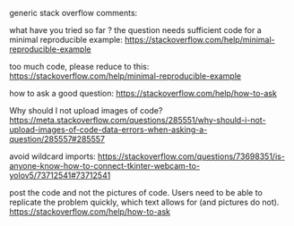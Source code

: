 generic stack overflow comments:

what have you tried so far ?
the question needs sufficient code for a minimal reproducible example:
https://stackoverflow.com/help/minimal-reproducible-example

too much code, please reduce to this:
https://stackoverflow.com/help/minimal-reproducible-example

how to ask a good question:
https://stackoverflow.com/help/how-to-ask

Why should I not upload images of code?
https://meta.stackoverflow.com/questions/285551/why-should-i-not-upload-images-of-code-data-errors-when-asking-a-question/285557#285557


avoid wildcard imports:
https://stackoverflow.com/questions/73698351/is-anyone-know-how-to-connect-tkinter-webcam-to-yolov5/73712541#73712541


post the code and not the pictures of code.
Users need to be able to replicate the problem quickly, 
which text allows for (and pictures do not).
https://stackoverflow.com/help/how-to-ask

